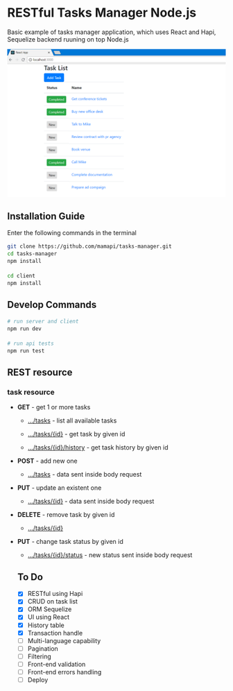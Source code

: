 # RESTful Tasks Manager Node.js

Basic example of tasks manager application, which uses React and Hapi, Sequelize backend ruuning on top Node.js

![alt text](https://raw.githubusercontent.com/mamapi/tasks-manager/master/screens/list.png)

## Installation Guide

Enter the following commands in the terminal

```bash
git clone https://github.com/mamapi/tasks-manager.git
cd tasks-manager
npm install

cd client
npm install
```

## Develop Commands
```bash
# run server and client
npm run dev

# run api tests
npm run test
```

## REST resource

### task resource

* **GET** - get 1 or more tasks

  * [.../tasks]() - list all available tasks 

  * [.../tasks/{id}]() - get task by given id
  
  * [.../tasks/{id}/history]() - get task history by given id

* **POST** - add new one

  * [.../tasks]() - data sent inside body request

* **PUT** - update an existent one

  * [.../tasks/{id}]() - data sent inside body request

* **DELETE** - remove task by given id

  * [.../tasks/{id}]() 

* **PUT** - change task status by given id

  * [.../tasks/{id}/status]() - new status sent inside body request

  ## To Do
  - [x] RESTful using Hapi
  - [x] CRUD on task list
  - [x] ORM Sequelize
  - [x] UI using React
  - [x] History table 
  - [x] Transaction handle
  - [ ] Multi-language capability
  - [ ] Pagination
  - [ ] Filtering
  - [ ] Front-end validation
  - [ ] Front-end errors handling
  - [ ] Deploy
